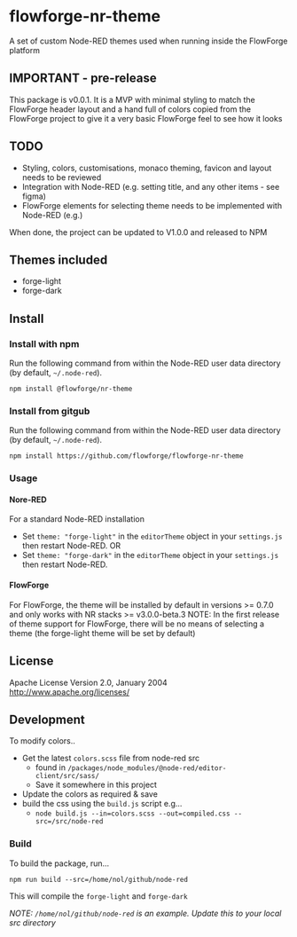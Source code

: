 # flowforge-nr-theme
A set of custom Node-RED themes used when running inside the FlowForge platform

## IMPORTANT - pre-release

This package is v0.0.1. It is a MVP with minimal styling to match the FlowForge header layout
and a hand full of colors copied from the FlowForge project to give it a very basic FlowForge
feel to see how it looks

## TODO

* Styling, colors, customisations, monaco theming, favicon and layout needs to be reviewed
* Integration with Node-RED (e.g. setting title, and any other items - see figma)
* FlowForge elements for selecting theme needs to be implemented with Node-RED (e.g.)

When done, the project can be updated to V1.0.0 and released to NPM


## Themes included

* forge-light
* forge-dark


## Install

### Install with npm

Run the following command from within the Node-RED user data directory (by default, `~/.node-red`).

```shell
npm install @flowforge/nr-theme
```

### Install from gitgub

Run the following command from within the Node-RED user data directory (by default, `~/.node-red`).

```shell
npm install https://github.com/flowforge/flowforge-nr-theme
```

### Usage

#### Nore-RED
For a standard Node-RED installation 
* Set `theme: "forge-light"` in the `editorTheme` object in your `settings.js` then restart Node-RED.
OR
* Set `theme: "forge-dark"`  in the `editorTheme` object in your `settings.js` then restart Node-RED.

#### FlowForge
For FlowForge, the theme will be installed by default in versions >= 0.7.0 and only works with NR stacks >= v3.0.0-beta.3
NOTE: In the first release of theme support for FlowForge, there will be no means of selecting a theme (the forge-light theme will be set by default)


## License
Apache License
Version 2.0, January 2004
http://www.apache.org/licenses/

## Development

To modify colors..
* Get the latest `colors.scss` file from node-red src
  * found in `/packages/node_modules/@node-red/editor-client/src/sass/`
  * Save it somewhere in this project
* Update the colors as required & save
* build the css using the `build.js` script e.g...
  * `node build.js --in=colors.scss --out=compiled.css --src=/src/node-red`

### Build

To build the package, run...

    npm run build --src=/home/nol/github/node-red

This will compile the `forge-light` and `forge-dark`

*NOTE: `/home/nol/github/node-red` is an example. Update this to your local src directory*